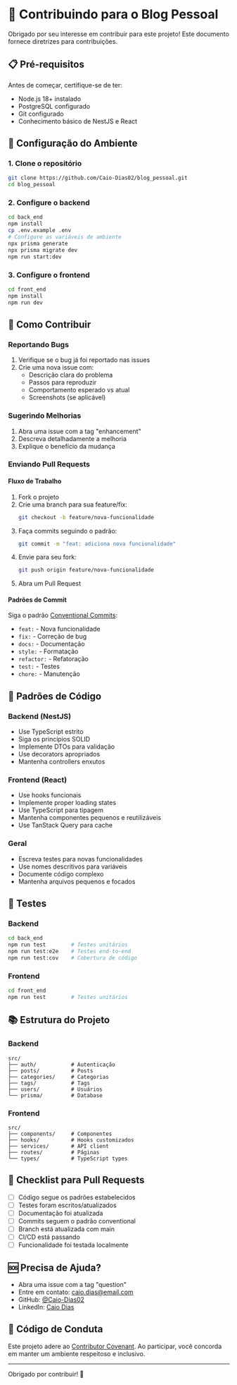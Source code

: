 # 🤝 Contribuindo para o Blog Pessoal

Obrigado por seu interesse em contribuir para este projeto! Este documento fornece diretrizes para contribuições.

## 📋 Pré-requisitos

Antes de começar, certifique-se de ter:

- Node.js 18+ instalado
- PostgreSQL configurado
- Git configurado
- Conhecimento básico de NestJS e React

## 🚀 Configuração do Ambiente

### 1. Clone o repositório
```bash
git clone https://github.com/Caio-Dias02/blog_pessoal.git
cd blog_pessoal
```

### 2. Configure o backend
```bash
cd back_end
npm install
cp .env.example .env
# Configure as variáveis de ambiente
npx prisma generate
npx prisma migrate dev
npm run start:dev
```

### 3. Configure o frontend
```bash
cd front_end
npm install
npm run dev
```

## 🎯 Como Contribuir

### Reportando Bugs
1. Verifique se o bug já foi reportado nas issues
2. Crie uma nova issue com:
   - Descrição clara do problema
   - Passos para reproduzir
   - Comportamento esperado vs atual
   - Screenshots (se aplicável)

### Sugerindo Melhorias
1. Abra uma issue com a tag "enhancement"
2. Descreva detalhadamente a melhoria
3. Explique o benefício da mudança

### Enviando Pull Requests

#### Fluxo de Trabalho
1. Fork o projeto
2. Crie uma branch para sua feature/fix:
   ```bash
   git checkout -b feature/nova-funcionalidade
   ```
3. Faça commits seguindo o padrão:
   ```bash
   git commit -m "feat: adiciona nova funcionalidade"
   ```
4. Envie para seu fork:
   ```bash
   git push origin feature/nova-funcionalidade
   ```
5. Abra um Pull Request

#### Padrões de Commit
Siga o padrão [Conventional Commits](https://www.conventionalcommits.org/):

- `feat:` - Nova funcionalidade
- `fix:` - Correção de bug
- `docs:` - Documentação
- `style:` - Formatação
- `refactor:` - Refatoração
- `test:` - Testes
- `chore:` - Manutenção

## 📝 Padrões de Código

### Backend (NestJS)
- Use TypeScript estrito
- Siga os princípios SOLID
- Implemente DTOs para validação
- Use decorators apropriados
- Mantenha controllers enxutos

### Frontend (React)
- Use hooks funcionais
- Implemente proper loading states
- Use TypeScript para tipagem
- Mantenha componentes pequenos e reutilizáveis
- Use TanStack Query para cache

### Geral
- Escreva testes para novas funcionalidades
- Use nomes descritivos para variáveis
- Documente código complexo
- Mantenha arquivos pequenos e focados

## 🧪 Testes

### Backend
```bash
cd back_end
npm run test        # Testes unitários
npm run test:e2e    # Testes end-to-end
npm run test:cov    # Cobertura de código
```

### Frontend
```bash
cd front_end
npm run test        # Testes unitários
```

## 📚 Estrutura do Projeto

### Backend
```
src/
├── auth/           # Autenticação
├── posts/          # Posts
├── categories/     # Categorias
├── tags/           # Tags
├── users/          # Usuários
└── prisma/         # Database
```

### Frontend
```
src/
├── components/     # Componentes
├── hooks/          # Hooks customizados
├── services/       # API client
├── routes/         # Páginas
└── types/          # TypeScript types
```

## 🎨 Checklist para Pull Requests

- [ ] Código segue os padrões estabelecidos
- [ ] Testes foram escritos/atualizados
- [ ] Documentação foi atualizada
- [ ] Commits seguem o padrão conventional
- [ ] Branch está atualizada com main
- [ ] CI/CD está passando
- [ ] Funcionalidade foi testada localmente

## 🆘 Precisa de Ajuda?

- Abra uma issue com a tag "question"
- Entre em contato: [caio.dias@email.com](mailto:caio.dias@email.com)
- GitHub: [@Caio-Dias02](https://github.com/Caio-Dias02)
- LinkedIn: [Caio Dias](https://linkedin.com/in/caio-dias)

## 📜 Código de Conduta

Este projeto adere ao [Contributor Covenant](https://www.contributor-covenant.org/). 
Ao participar, você concorda em manter um ambiente respeitoso e inclusivo.

---

Obrigado por contribuir! 🚀 
